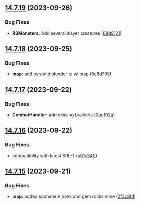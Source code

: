 ## [14.7.19](https://github.com/Torwent/WaspLib/compare/v14.7.18...v14.7.19) (2023-09-26)


### Bug Fixes

* **RSMonsters:** Add several slayer creatures ([68d9121](https://github.com/Torwent/WaspLib/commit/68d912111990bfd8d6390a5e929aabd9bcb0a480))



## [14.7.18](https://github.com/Torwent/WaspLib/compare/v14.7.17...v14.7.18) (2023-09-25)


### Bug Fixes

* **map:** add pyramid plunder to wl map ([9c8d795](https://github.com/Torwent/WaspLib/commit/9c8d79593bf0c184fa4f3ffa0b3ce4dacffdd48f))



## [14.7.17](https://github.com/Torwent/WaspLib/compare/v14.7.16...v14.7.17) (2023-09-22)


### Bug Fixes

* **CombatHandler:** add missing brackets ([0bef92a](https://github.com/Torwent/WaspLib/commit/0bef92af49952f58593f892c4f1657a05bcd4848))



## [14.7.16](https://github.com/Torwent/WaspLib/compare/v14.7.15...v14.7.16) (2023-09-22)


### Bug Fixes

* compatibility with latest SRL-T ([b01c340](https://github.com/Torwent/WaspLib/commit/b01c340dfb5cc58ab6e6c88048ba4d262087bd74))



## [14.7.15](https://github.com/Torwent/WaspLib/compare/v14.7.14...v14.7.15) (2023-09-21)


### Bug Fixes

* **map:** added sophanem bank and gem rocks mine ([2f3c8fd](https://github.com/Torwent/WaspLib/commit/2f3c8fda60ff0f3a637633b52acc3b075b3890a0))



